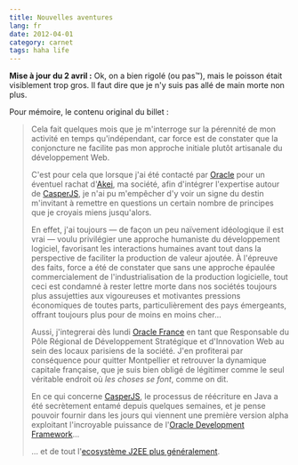 ```yaml
---
title: Nouvelles aventures
lang: fr
date: 2012-04-01
category: carnet
tags: haha life
---
```


**Mise à jour du 2 avril :** Ok, on a bien rigolé (ou pas™), mais le poisson était visiblement trop gros. Il faut dire que je n'y suis pas allé de main morte non plus.

Pour mémoire, le contenu original du billet :

> Cela fait quelques mois que je m'interroge sur la pérennité de mon activité en temps qu'indépendant, car force est de constater que la conjoncture ne facilite pas mon approche initiale plutôt artisanale du développement Web.
>
> C'est pour cela que lorsque j'ai été contacté par [Oracle](http://oracle.com/) pour un éventuel rachat d'[Akei](http://akei.com/), ma société, afin d'intégrer l'expertise autour de [CasperJS](http://casperjs.org/), je n'ai pu m'empêcher d'y voir un signe du destin m'invitant à remettre en questions un certain nombre de principes que je croyais miens jusqu'alors.
>
> En effet, j'ai toujours — de façon un peu naïvement idéologique il est vrai — voulu privilégier une approche humaniste du développement logiciel, favorisant les interactions humaines avant tout dans la perspective de faciliter la production de valeur ajoutée. À l'épreuve des faits, force a été de constater que sans une approche épaulée commercialement de l'industrialisation de la production logicielle, tout ceci est condamné à rester lettre morte dans nos sociétés toujours plus assujetties aux vigoureuses et motivantes pressions économiques de toutes parts, particulièrement des pays émergeants, offrant toujours plus pour de moins en moins cher…
>
> Aussi, j'integrerai dès lundi [Oracle France](http://www.oracle.com/fr/index.html) en tant que Responsable du Pôle Régional de Développement Stratégique et d'Innovation Web au sein des locaux parisiens de la société. J'en profiterai par conséquence pour quitter Montpellier et retrouver la dynamique capitale française, que je suis bien obligé de légitimer comme le seul véritable endroit où *les choses se font*, comme on dit.
>
> En ce qui concerne [CasperJS](http://casperjs.org/), le processus de réécriture en Java a été secrètement entamé depuis quelques semaines, et je pense pouvoir fournir dans les jours qui viennent une première version alpha exploitant l'incroyable puissance de l'[Oracle Development Framework](http://www.oracle.com/technetwork/developer-tools/adf/overview/index.html)…
>
> … et de tout l'[ecosystème J2EE plus généralement](http://www.marseille-sympa.com/merou.jpg).
